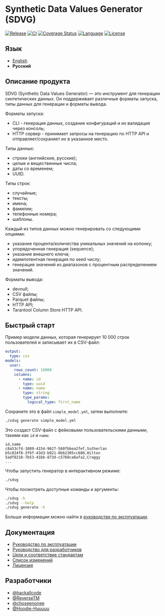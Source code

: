 # Synthetic Data Values Generator (SDVG)

[![Release][release-badge]][release-url]
[![CI][actions-badge]][actions-url]
[![Coverage Status][test-coverage-badge]][test-coverage-url]
[![Language][language-badge]][language-url]
[![License][license-badge]][license-url]

[release-badge]: https://img.shields.io/github/v/release/tarantool/sdvg?filter=!latest
[release-url]: https://github.com/tarantool/sdvg/releases
[actions-badge]: https://img.shields.io/github/check-runs/tarantool/sdvg/master
[actions-url]: https://github.com/tarantool/sdvg/actions
[test-coverage-badge]: https://img.shields.io/coverallsCoverage/github/tarantool/sdvg?branch=master
[test-coverage-url]: https://coveralls.io/github/tarantool/sdvg?branch=master
[language-badge]: https://img.shields.io/github/languages/top/tarantool/sdvg
[language-url]: https://github.com/tarantool/sdvg/search?l=go
[license-badge]: https://img.shields.io/github/license/tarantool/sdvg
[license-url]: ./LICENSE

## Язык

- [English](README.md)
- **Русский**

## Описание продукта

SDVG (Synthetic Data Values Generator) — это инструмент для генерации синтетических данных.
Он поддерживает различные форматы запуска, типы данных для генерации и форматы вывода.

Форматы запуска:

- CLI - генерация данных, создание конфигураций и их валидация через консоль;
- HTTP сервер - принимает запросы на генерацию по HTTP API и отправляет/сохраняет их в указанное место.

Типы данных:

- строки (английские, русские);
- целые и вещественные числа;
- даты со временем;
- UUID.

Типы строк:

- случайные;
- тексты;
- имена;
- фамилии;
- телефонные номера;
- шаблоны.

Каждый из типов данных можно генерировать со следующими опциями:

- указание процента/количества уникальных значений на колонку;
- упорядоченная генерация (sequence);
- указание внешнего ключа;
- идемпотентная генерация по seed числу;
- генерация значений из диапазонов с процентным распределением значений.

Форматы вывода:

- devnull;
- CSV файлы;
- Parquet файлы;
- HTTP API;
- Tarantool Column Store HTTP API.

## Быстрый старт

Пример модели данных, которая генерирует 10 000 строк пользователей и записывает их в CSV-файл:

```yaml
output:
  type: csv
models:
  user:
    rows_count: 10000
    columns:
      - name: id
        type: uuid
      - name: name
        type: string
        type_params:
          logical_type: first_name
```

Сохраните это в файл `simple_model.yml`, затем выполните:

```bash
./sdvg generate simple_model.yml
```

Это создаст CSV-файл с фейковыми пользовательскими данными, такими как `id` и `name`:

```csv
id,name
c8a53cfd-1089-4154-9627-560fbbea2fef,Sutherlan
b5c024f8-3f6f-43d3-b021-0bb2305cc680,Hilton
5adf8218-7b53-41bb-873d-c5768ca6afa2,Craggy
...
```

Чтобы запустить генератор в интерактивном режиме:

```bash
./sdvg
```

Чтобы посмотреть доступные команды и аргументы:

```bash
./sdvg -h
./sdvg --help
./sdvg generate -h
```

Больше информации можно найти в [руководстве по эксплуатации](./doc/ru/usage.md).

## Документация

- [Руководство по эксплуатации](./doc/ru/usage.md)
- [Руководство для разработчиков](./doc/ru/contributing.md)
- [Цели и соответствие стандартам](./doc/ru/overview.md)
- [Список изменений](./CHANGELOG.md)
- [Лицензия](./LICENSE)

## Разработчики

- [@hackallcode](https://github.com/hackallcode)
- [@ReverseTM](https://github.com/ReverseTM)
- [@choseenonee](https://github.com/choseenonee)
- [@Hoodie-Huuuuu](https://github.com/Hoodie-Huuuuu)
